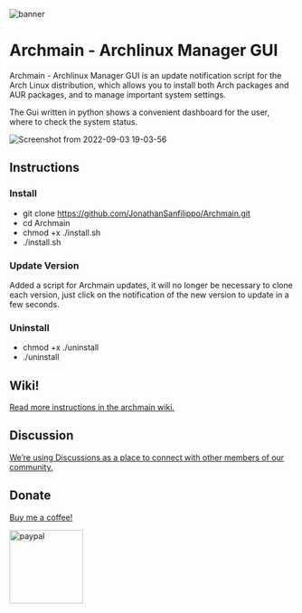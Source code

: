 ![banner](https://user-images.githubusercontent.com/103053714/187075781-2a6fc3d9-3f5a-481d-b3d4-eb64c19ac268.png)



# Archmain - Archlinux Manager GUI
Archmain - Archlinux Manager GUI is an update notification script for the Arch Linux distribution, which allows you to install both Arch packages and AUR packages, and to manage important system settings.

The Gui written in python shows a convenient dashboard for the user, where to check the system status.

![Screenshot from 2022-09-03 19-03-56](https://user-images.githubusercontent.com/103053714/188282975-05c1fe3b-555c-47a2-809e-4c823791fea4.png)





## Instructions

### Install

- git clone https://github.com/JonathanSanfilippo/Archmain.git
- cd Archmain
- chmod +x ./install.sh
- ./install.sh

### Update Version
Added a script for Archmain updates, it will no longer be necessary to clone each version, just click on the notification of the new version to update in a few seconds.

### Uninstall
- chmod +x ./uninstall
- ./uninstall

## Wiki!

[Read more instructions in the archmain wiki.](https://github.com/JonathanSanfilippo/Archmain/wiki )


## Discussion
[We’re using Discussions as a place to connect with other members of our community.](https://github.com/JonathanSanfilippo/Archmain/discussions)

## Donate
[Buy me a coffee!](https://www.paypal.com/donate/?hosted_button_id=8SPZX5QZY4WXC)

[<img alt="paypal" width="130px" src="https://ciclabilisiciliane.com/wp-content/uploads/2018/01/PayPal.png" />](https://www.paypal.com/donate/?hosted_button_id=8SPZX5QZY4WXC)







